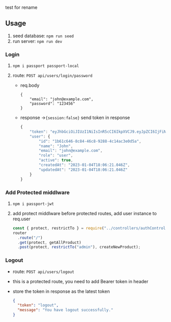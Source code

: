test for rename

## Usage

1. seed database: `npm run seed`
2. run server: `npm run dev`

### Login

1. `npm i passport passport-local`
2. route: `POST api/users/login/password`

   - req.body

     ```
     {
         "email": "john@example.com",
         "password": "123456"
     }
     ```

   - response →`{session:false}` send token in response

     ```jsx
     {
         "token": "eyJhbGciOiJIUzI1NiIsInR5cCI6IkpXVCJ9.eyJpZCI6IjFiNjFjNjQ2LThjODQtNDZjOC05Mjg4LTRjMTRhYzNlMGQ1YSIsImlhdCI6MTY3Mjg1ODI1OH0.IV_dUMDxJCYJ-GFghkqCR18F5Idu4BxCysWzTfNRlBk",
         "user": {
             "id": "1b61c646-8c84-46c8-9288-4c14ac3e0d5a",
             "name": "John",
             "email": "john@example.com",
             "role": "user",
             "active": true,
             "createdAt": "2023-01-04T18:06:21.046Z",
             "updatedAt": "2023-01-04T18:06:21.046Z"
         }
     }
     ```

### Add Protected middlware

1. `npm i passport-jwt`
2. add protect middlware before protected routes, add user instance to req.user

   ```jsx
   const { protect, restrictTo } = require("../controllers/authController");
   router
     .route("/")
     .get(protect, getAllProduct)
     .post(protect, restrictTo("admin"), createNewProduct);
   ```

### Logout

- route: `POST api/users/logout`
- this is a protected route, you need to add Bearer token in header
- store the token in response as the latest token

  ```json
  {
    "token": "logout",
    "message": "You have logout successfully."
  }
  ```
